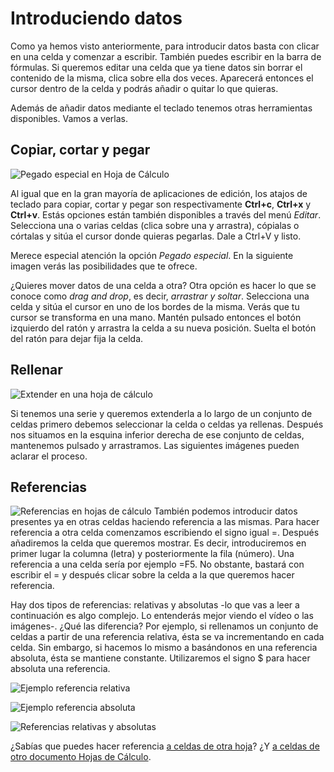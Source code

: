 # Introduciendo datos

Como ya hemos visto anteriormente, para introducir datos basta con clicar en una celda y comenzar a escribir. También puedes escribir en la barra de fórmulas. Si queremos editar una celda que ya tiene datos sin borrar el contenido de la misma, clica sobre ella dos veces. Aparecerá entonces el cursor dentro de la celda y podrás añadir o quitar lo que quieras.

Además de añadir datos mediante el teclado tenemos otras herramientas disponibles. Vamos a verlas.

## Copiar, cortar y pegar

![Pegado especial en Hoja de Cálculo](https://catedu.gitbooks.io/trabajo-colaborativo-con-google-drive/content/images/Pegado_especial_en_Hoja_de_Cálculo.png)

Al igual que en la gran mayoría de aplicaciones de edición, los atajos de teclado para copiar, cortar y pegar son respectivamente **Ctrl+c**, **Ctrl+x** y **Ctrl+v**. Estás opciones están también disponibles a través del menú *Editar*. Selecciona una o varias celdas (clica sobre una y arrastra), cópialas o córtalas y sitúa el cursor donde quieras pegarlas. Dale a Ctrl+V y listo.

Merece especial atención la opción *Pegado especial*. En la siguiente imagen verás las posibilidades que te ofrece.

¿Quieres mover datos de una celda a otra? Otra opción es hacer lo que se conoce como *drag and drop*, es decir, *arrastrar y soltar*. Selecciona una celda y sitúa el cursor en uno de los bordes de la misma. Verás que tu cursor se transforma en una mano. Mantén pulsado entonces el botón izquierdo del ratón y arrastra la celda a su nueva posición. Suelta el botón del ratón para dejar fija la celda.

## Rellenar

![Extender en una hoja de cálculo](https://catedu.gitbooks.io/trabajo-colaborativo-con-google-drive/content/images/Extender_en_una_hoja_de_cálculo.png)

Si tenemos una serie y queremos extenderla a lo largo de un conjunto de celdas primero debemos seleccionar la celda o celdas ya rellenas. Después nos situamos en la esquina inferior derecha de ese conjunto de celdas, mantenemos pulsado y arrastramos. Las siguientes imágenes pueden aclarar el proceso.

## Referencias

![Referencias en hojas de cálculo](https://catedu.gitbooks.io/trabajo-colaborativo-con-google-drive/content/images/Referencias_en_hojas_de_calculo.png) También podemos introducir datos presentes ya en otras celdas haciendo
referencia a las mismas. Para hacer referencia a otra celda comenzamos escribiendo el signo igual =. Después añadiremos la celda que queremos mostrar. Es decir, introduciremos en primer lugar la columna (letra) y posteriormente la fila (número). Una referencia a una celda sería por ejemplo =F5. No obstante, bastará con escribir el = y después clicar sobre la celda a la que queremos hacer referencia.

Hay dos tipos de referencias: relativas y absolutas -lo que vas a leer a continuación es algo complejo. Lo entenderás mejor viendo el vídeo o las imágenes-. ¿Qué las diferencia? Por ejemplo, si rellenamos un conjunto de celdas a partir de una referencia relativa, ésta se va incrementando en cada celda. Sin embargo, si hacemos lo mismo a basándonos en una referencia absoluta, ésta se mantiene constante. Utilizaremos el signo \$ para hacer absoluta una referencia.   

![Ejemplo referencia relativa](https://catedu.gitbooks.io/trabajo-colaborativo-con-google-drive/content/images/Ejemplo_referencia_relativa.png)

![Ejemplo referencia absoluta](https://catedu.gitbooks.io/trabajo-colaborativo-con-google-drive/content/images/Ejemplo_referencia_absoluta.png)

![Referencias relativas y absolutas](https://catedu.gitbooks.io/trabajo-colaborativo-con-google-drive/content/images/Referencias_relativas_y_absolutas.png)

¿Sabías que puedes hacer referencia [a celdas de otra hoja](https://support.google.com/docs/answer/75943?hl=es%7C)? ¿Y [a celdas de otro documento Hojas de Cálculo](https://support.google.com/docs/answer/3093340?hl=es%7C).